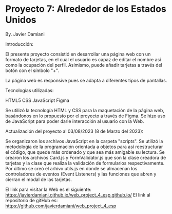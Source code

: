 # Proyecto 7: Alrededor de los Estados Unidos

By. Javier Damiani

Introducción:

El presente proyecto consistió en desarrollar una página web con un formato de tarjetas, en el cual el usuario es capaz de editar el nombre así como la ocupación del perfil. Asimismo, puede añadir tarjetas a través del botón con el símbolo "+". 

La página web es responsive pues se adapta a diferentes tipos de pantallas.

Tecnologías utilizadas: 

HTML5
CSS
JavaScript
Figma

Se utilizó la tecnología HTML y CSS para la maquetación de la página web, basándonos en lo propuesto por el proyecto a través de Figma. Se hizo uso de JavaScript para poder darle interacción al usuario con la Web. 

Actualización del proyecto al 03/08/2023 (8 de Marzo del 2023):

Se organizaron los archivos JavaScript en la carpeta "scripts". Se utilizó la metodología de la programación orientada a objetos para así reestructurar el código, que quede más ordenado y que sea más amigable su lectura. Se crearon los archivos Card.js y FormValidator.js que son la clase creadora de tarjetas y la clase que realiza la validación de formularios respectivamente.
Por último se creó el arhivo utils.js en donde se almacenan los controladores de eventos (Event Listeners) y las funciones que abren y cierran el modal de las tarjetas. 

El link para visitar la Web es el siguiente: https://javierdamiani.github.io/web_project_4_esp.github.io/
El link al repositorio de gitHub es:  https://github.com/javierdamiani/web_project_4_esp


